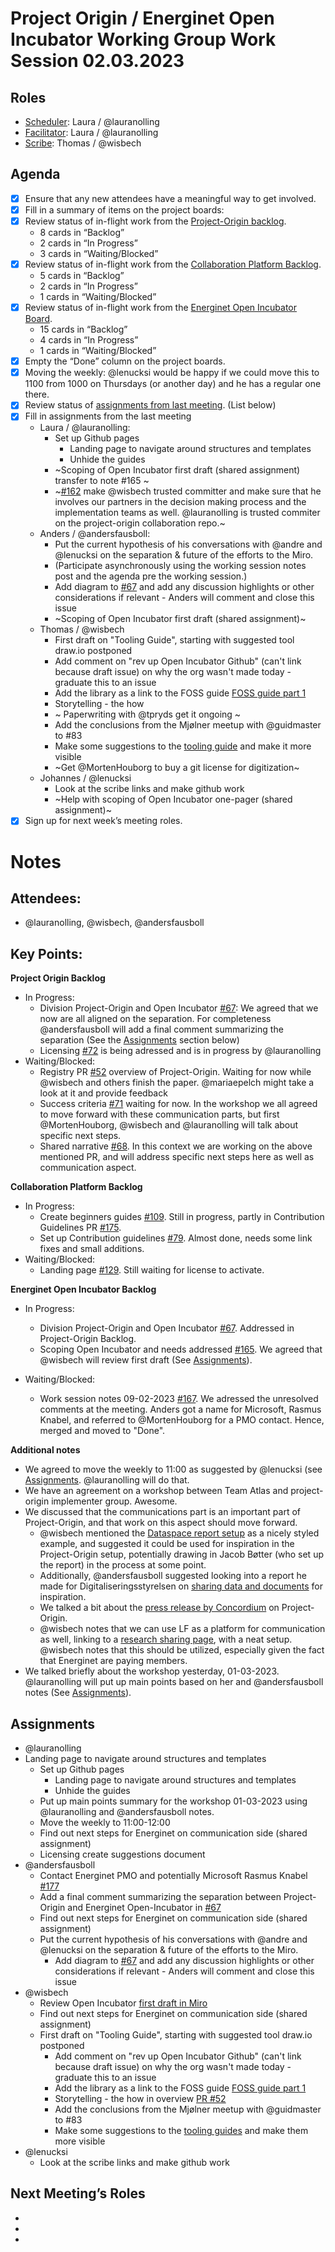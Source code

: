 # Project Origin / Energinet Open Incubator Working Group Work Session 02.03.2023

## Roles
- [Scheduler]: Laura / @lauranolling 
- [Facilitator]: Laura / @lauranolling
- [Scribe]: Thomas / @wisbech 

## Agenda
- [x] Ensure that any new attendees have a meaningful way to get involved.
- [x] Fill in a summary of items on the project boards:
- [x] Review status of in-flight work from the [Project-Origin backlog](https://github.com/orgs/project-origin/projects/6/views/1).
  - 8 cards in “Backlog” 
  - 2 cards in “In Progress” 
  - 3 cards in “Waiting/Blocked”
- [x] Review status of in-flight work from the [Collaboration Platform Backlog](https://github.com/orgs/project-origin/projects/2/views/1).
  - 5 cards in “Backlog” 
  - 2 cards in “In Progress” 
  - 1 cards in “Waiting/Blocked” 
- [x] Review status of in-flight work from the [Energinet Open Incubator Board](https://github.com/orgs/project-origin/projects/11/views/2).
  - 15 cards in “Backlog” 
  - 4 cards in “In Progress” 
  - 1 cards in “Waiting/Blocked”
- [x] Empty the “Done” column on the project boards.
- [x] Moving the weekly: @lenucksi would be happy if we could move this to 1100 from 1000 on Thursdays (or another day) and he has a regular one there.
- [x] Review status of [assignments from last meeting](https://github.com/project-origin/origin-collaboration/blob/main/meeting-minutes/project-origin-working-session-02-02-2023.md). (List below)
- [x] Fill in assignments from the last meeting
  - Laura / @lauranolling:
    - Set up Github pages
        - Landing page to navigate around structures and templates
        - Unhide the guides
    - ~Scoping of Open Incubator first draft (shared assignment) transfer to note #165 ~
    - ~[#162](https://github.com/project-origin/origin-collaboration/issues/162) make @wisbech trusted committer and make sure that he involves our partners in the decision making process and the implementation teams as well. @lauranolling is trusted commiter on the project-origin collaboration repo.~
  - Anders / @andersfausboll:
    - Put the current hypothesis of his conversations with @andre and @lenucksi on the separation & future of the efforts to the Miro.  
    - (Participate asynchronously using the working session notes post and the agenda pre the working session.)
    - Add diagram to [#67](https://github.com/project-origin/origin-collaboration/issues/67) and add any discussion highlights or other considerations if relevant - Anders will comment and close this issue
    - ~Scoping of Open Incubator first draft (shared assignment)~
  - Thomas / @wisbech 
    - First draft on "Tooling Guide", starting with suggested tool draw.io  postponed 
    - Add comment on "rev up Open Incubator Github" (can't link because draft issue) on why the org wasn't made today - graduate this to an issue
    - Add the library as a link to the FOSS guide [FOSS guide part 1](https://github.com/orgs/project-origin/projects/11/views/1?pane=issue&itemId=19492319)
    - Storytelling - the how
    - ~ Paperwriting with @tpryds get it ongoing  ~
    - Add the conclusions from the Mjølner meetup with @guidmaster to #83 
    - Make some suggestions to the [tooling guide](https://github.com/project-origin/origin-collaboration/tree/main/guides) and make it more visible
    - ~Get @MortenHouborg to buy a git license for digitization~
  - Johannes / @lenucksi
    - Look at the scribe links and make github work 
    - ~Help with scoping of Open Incubator one-pager (shared assignment)~
- [x] Sign up for next week’s meeting roles.

# Notes

## Attendees:
- @lauranolling, @wisbech, @andersfausboll 

## Key Points:

**Project Origin Backlog**
- In Progress:
    - Division Project-Origin and Open Incubator [#67](https://github.com/project-origin/origin-collaboration/issues/67): We agreed that we now are all aligned on the separation. For completeness @andersfausboll will add a final comment summarizing the separation (See the [Assignments](#assignments) section below)
    - Licensing [#72](https://github.com/project-origin/origin-collaboration/issues/72) is being adressed and is in progress by @lauranolling 
- Waiting/Blocked:
    - Registry PR [#52](https://github.com/project-origin/registry/pull/52) overview of Project-Origin. Waiting for now while @wisbech and others finish the paper. @mariaepelch might take a look at it and provide feedback
    - Success criteria [#71](https://github.com/project-origin/origin-collaboration/issues/71) waiting for now. In the workshop we all agreed to move forward with these communication parts, but first @MortenHouborg, @wisbech and @lauranolling will talk about specific next steps. 
    - Shared narrative [#68](https://github.com/project-origin/origin-collaboration/issues/68). In this context we are working on the above mentioned PR, and will address specific next steps here as well as communication aspect. 
    
**Collaboration Platform Backlog** 
- In Progress:
    - Create beginners guides [#109](https://github.com/project-origin/origin-collaboration/issues/109). Still in progress, partly in Contribution Guidelines PR [#175](https://github.com/project-origin/origin-collaboration/pull/175). 
    - Set up Contribution guidelines [#79](https://github.com/project-origin/origin-collaboration/issues/79). Almost done, needs some link fixes and small additions.
- Waiting/Blocked:
    - Landing page [#129](https://github.com/project-origin/origin-collaboration/issues/129). Still waiting for license to activate. 

**Energinet Open Incubator Backlog**
- In Progress:
    - Division Project-Origin and Open Incubator [#67](https://github.com/project-origin/origin-collaboration/issues/67). Addressed in Project-Origin Backlog.
    - Scoping Open Incubator and needs addressed [#165](https://github.com/project-origin/origin-collaboration/issues/165). We agreed that @wisbech will review first draft (See [Assignments](#assignments)).
    
- Waiting/Blocked:
    - Work session notes 09-02-2023 [#167](https://github.com/project-origin/origin-collaboration/pull/167). We adressed the unresolved comments at the meeting. Anders got a name for Microsoft, Rasmus Knabel, and referred to @MortenHouborg for a PMO contact. Hence, merged and moved to "Done".
    

**Additional notes**
- We agreed to move the weekly to 11:00 as suggested by @lenucksi (see [Assignments](#assignments). @lauranolling will do that.
- We have an agreement on a workshop between Team Atlas and project-origin implementer group. Awesome.
- We discussed that the communications part is an important part of Project-Origin, and that work on this aspect should move forward. 
    - @wisbech mentioned the [Dataspace report setup](https://rapport.dataspaces.dk/intro) as a nicely styled example, and suggested it could be used for inspiration in the Project-Origin setup, potentially drawing in Jacob Bøtter (who set up the report) in the process at some point. 
    - Additionally, @andersfausboll suggested looking into a report he made for Digitaliseringsstyrelsen on [sharing data and documents](https://arkitektur.digst.dk/node/1097) for inspiration. 
    -  We talked a bit about the [press release by Concordium](https://via.ritzau.dk/pressemeddelelse/concordium-blockchain-bidrager-til-energinets-nye-gronne-energicertifikat-platform?publisherId=13561402&releaseId=13670905) on Project-Origin. 
    -  @wisbech notes that we can use LF as a platform for communication as well, linking to a [research sharing page](https://www.linuxfoundation.org/research), with a neat setup. @wisbech notes that this should be utilized, especially given the fact that Energinet are paying members.  
- We talked briefly about the workshop yesterday, 01-03-2023. @lauranolling will put up main points based on her and @andersfausboll notes (See [Assignments](#assignments)). 
## Assignments
- @lauranolling 
- Landing page to navigate around structures and templates
    - Set up Github pages
        - Landing page to navigate around structures and templates
        - Unhide the guides
    - Put up main points summary for the workshop 01-03-2023 using @lauranolling and @andersfausboll notes. 
    - Move the weekly to 11:00-12:00 
    - Find out next steps for Energinet on communication side (shared assignment)
    - Licensing create suggestions document
- @andersfausboll 
  - Contact Energinet PMO and potentially Microsoft Rasmus Knabel [#177](https://github.com/project-origin/origin-collaboration/issues/177)
  - Add a final comment summarizing the separation between Project-Origin and Energinet Open-Incubator in [#67](https://github.com/project-origin/origin-collaboration/issues/67)
  - Find out next steps for Energinet on communication side (shared assignment)
  - Put the current hypothesis of his conversations with @andre and @lenucksi on the separation & future of the efforts to the Miro. 
    - Add diagram to [#67](https://github.com/project-origin/origin-collaboration/issues/67) and add any discussion highlights or other considerations if relevant - Anders will comment and close this issue
- @wisbech 
  - Review Open Incubator [first draft in Miro](https://miro.com/app/board/uXjVP3As-l8=/?moveToWidget=3458764545498972526&cot=14)
  - Find out next steps for Energinet on communication side (shared assignment)
  - First draft on "Tooling Guide", starting with suggested tool draw.io  postponed 
    - Add comment on "rev up Open Incubator Github" (can't link because draft issue) on why the org wasn't made today - graduate this to an issue
    - Add the library as a link to the FOSS guide [FOSS guide part 1](https://github.com/orgs/project-origin/projects/11/views/1?pane=issue&itemId=19492319)
    - Storytelling - the how in overview [PR #52](https://github.com/project-origin/registry/pull/52)
    - Add the conclusions from the Mjølner meetup with @guidmaster to #83 
    - Make some suggestions to the [tooling guides](https://github.com/project-origin/origin-collaboration/tree/main/docs/github_guides) and make them more visible
- @lenucksi 
  - Look at the scribe links and make github work 
  

## Next Meeting’s Roles

- [Scheduler]:  @lauranolling 
- [Facilitator]:  @wisbech 
- [Scribe]: @lauranolling 


[Project board Project-Origin]: https://github.com/orgs/project-origin/projects/6/views/2
[Project board Collaboration Platform]: https://github.com/orgs/project-origin/projects/2/views/1
[Project board Energinet Open Incubator]: https://github.com/orgs/project-origin/projects/11

[Scheduler]: https://github.com/project-origin/origin-collaboration/blob/main/meeting-docs/roles.md#scheduler
[Facilitator]: https://github.com/project-origin/origin-collaboration/blob/main/meeting-docs/roles.md#facilitator
[Scribe]: https://github.com/project-origin/origin-collaboration/blob/main/meeting-docs/roles.md#scribe
